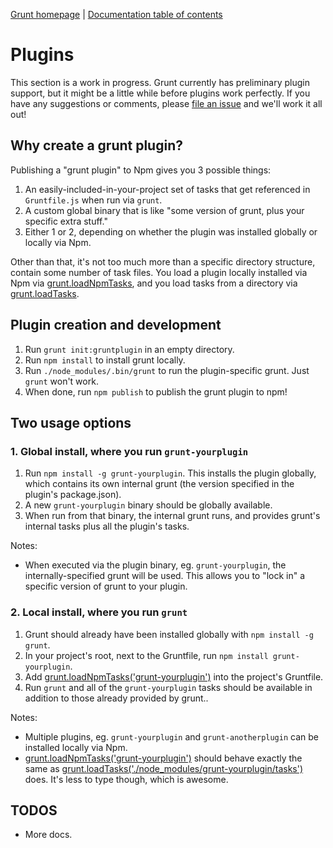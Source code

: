 [Grunt homepage](http://gruntjs.com/) | [Documentation table of contents](toc.md)

# Plugins

This section is a work in progress. Grunt currently has preliminary plugin support, but it might be a little while before plugins work perfectly. If you have any suggestions or comments, please [file an issue](/gruntjs/grunt/issues) and we'll work it all out!

## Why create a grunt plugin?

Publishing a "grunt plugin" to Npm gives you 3 possible things:

1. An easily-included-in-your-project set of tasks that get referenced in `Gruntfile.js` when run via `grunt`.
2. A custom global binary that is like "some version of grunt, plus your specific extra stuff."
3. Either 1 or 2, depending on whether the plugin was installed globally or locally via Npm.

Other than that, it's not too much more than a specific directory structure, contain some number of task files. You load a plugin locally installed via Npm via [grunt.loadNpmTasks](api.md), and you load tasks from a directory via [grunt.loadTasks](api.md).

## Plugin creation and development

1. Run `grunt init:gruntplugin` in an empty directory.
2. Run `npm install` to install grunt locally.
3. Run `./node_modules/.bin/grunt` to run the plugin-specific grunt. Just `grunt` won't work.
4. When done, run `npm publish` to publish the grunt plugin to npm!

## Two usage options

### 1. Global install, where you run `grunt-yourplugin`

1. Run `npm install -g grunt-yourplugin`. This installs the plugin globally, which contains its own internal grunt (the version specified in the plugin's package.json).
2. A new `grunt-yourplugin` binary should be globally available.
3. When run from that binary, the internal grunt runs, and provides grunt's internal tasks plus all the plugin's tasks.

Notes:

* When executed via the plugin binary, eg. `grunt-yourplugin`, the internally-specified grunt will be used. This allows you to "lock in" a specific version of grunt to your plugin.

### 2. Local install, where you run `grunt`

1. Grunt should already have been installed globally with `npm install -g grunt`.
2. In your project's root, next to the Gruntfile, run `npm install grunt-yourplugin`.
3. Add [grunt.loadNpmTasks('grunt-yourplugin')](api.md) into the project's Gruntfile.
2. Run `grunt` and all of the `grunt-yourplugin` tasks should be available in addition to those already provided by grunt..

Notes:

* Multiple plugins, eg. `grunt-yourplugin` and `grunt-anotherplugin` can be installed locally via Npm.
* [grunt.loadNpmTasks('grunt-yourplugin')](api.md) should behave exactly the same as [grunt.loadTasks('./node_modules/grunt-yourplugin/tasks')](api.md) does. It's less to type though, which is awesome.

## TODOS

* More docs.

